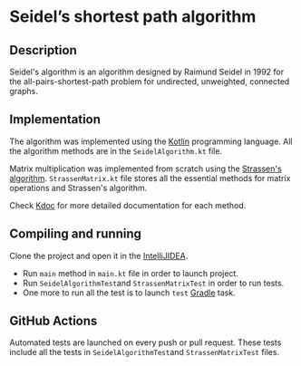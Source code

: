 # Seidel’s shortest path algorithm
## Description
Seidel's algorithm is an algorithm designed by Raimund Seidel in 1992 for the all-pairs-shortest-path problem for undirected, unweighted, connected graphs.

## Implementation
The algorithm was implemented using the [Kotlin](https://kotlinlang.org/) programming language. All the algorithm methods are in the `SeidelAlgorithm.kt` file.

Matrix multiplication was implemented from scratch using the [Strassen's algorithm](https://stanford.edu/~rezab/classes/cme323/S16/notes/Lecture03/cme323_lec3.pdf).
`StrassenMatrix.kt` file stores all the essential methods for matrix operations and Strassen's algorithm.

Check [Kdoc](https://kotlinlang.org/docs/kotlin-doc.html) for more detailed documentation for each method. 

## Compiling and running
Clone the project and open it in the [IntelliJIDEA](https://www.jetbrains.com/idea/). 

* Run `main` method in `main.kt` file in order to launch project. 
* Run `SeidelAlgorithmTest`and `StrassenMatrixTest` in order to run tests.
* One more to run all the test is to launch `test` [Gradle](https://gradle.org/) task.

## GitHub Actions
Automated tests are launched on every push or pull request. These tests include all the tests in `SeidelAlgorithmTest`and `StrassenMatrixTest` files.

